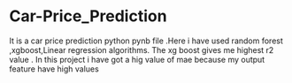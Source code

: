 # Car-Price_Prediction
It is a car price prediction python pynb file .Here i have used random forest ,xgboost,Linear regression algorithms. 
The xg boost gives me highest r2 value .
In this project i have got a hig value of mae because  my output feature have high values
